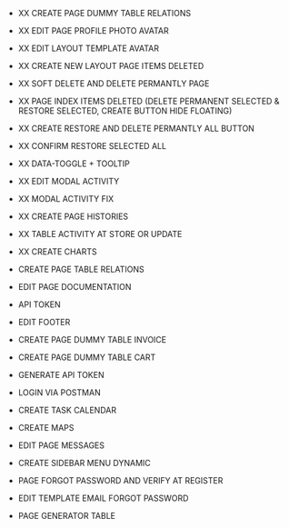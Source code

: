 - XX CREATE PAGE DUMMY TABLE RELATIONS
- XX EDIT PAGE PROFILE PHOTO AVATAR
- XX EDIT LAYOUT TEMPLATE AVATAR
- XX CREATE NEW LAYOUT PAGE ITEMS DELETED
- XX SOFT DELETE AND DELETE PERMANTLY PAGE
- XX PAGE INDEX ITEMS DELETED (DELETE PERMANENT SELECTED & RESTORE SELECTED, CREATE BUTTON HIDE FLOATING)
- XX CREATE RESTORE AND DELETE PERMANTLY ALL BUTTON
- XX CONFIRM RESTORE SELECTED ALL
- XX DATA-TOGGLE + TOOLTIP
- XX EDIT MODAL ACTIVITY
- XX MODAL ACTIVITY FIX
- XX CREATE PAGE HISTORIES
- XX TABLE ACTIVITY AT STORE OR UPDATE
- XX CREATE CHARTS

- CREATE PAGE TABLE RELATIONS
- EDIT PAGE DOCUMENTATION
- API TOKEN
- EDIT FOOTER
- CREATE PAGE DUMMY TABLE INVOICE
- CREATE PAGE DUMMY TABLE CART
- GENERATE API TOKEN
- LOGIN VIA POSTMAN

- CREATE TASK CALENDAR
- CREATE MAPS
- EDIT PAGE MESSAGES
- CREATE SIDEBAR MENU DYNAMIC
- PAGE FORGOT PASSWORD AND VERIFY AT REGISTER
- EDIT TEMPLATE EMAIL FORGOT PASSWORD

- PAGE GENERATOR TABLE
